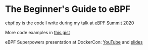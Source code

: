 # The Beginner's Guide to eBPF

ebpf.py is the code I write during my talk at [eBPF Summit 2020](https://ebpf.io/summit-2020/)

More code examples in [this gist](https://gist.github.com/lizrice/47ad44a15cce912502f8667a403f5649)

eBPF Superpowers presentation at DockerCon: [YouTube](https://youtu.be/4SiWL5tULnQ) and [slides](https://speakerdeck.com/lizrice/ebpf-superpowers)
